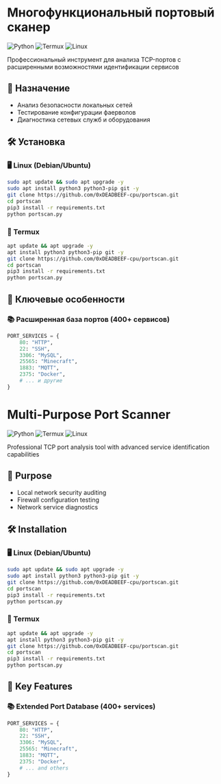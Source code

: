 # Многофункциональный портовый сканер
![Python](https://img.shields.io/badge/Python-3.6%2B-blue) 
![Termux](https://img.shields.io/badge/Termux-Supported-brightgreen)
![Linux](https://img.shields.io/badge/Linux-Compatible-orange)


Профессиональный инструмент для анализа TCP-портов с расширенными возможностями идентификации сервисов

## 📌 Назначение
- Анализ безопасности локальных сетей
- Тестирование конфигурации фаерволов
- Диагностика сетевых служб и оборудования
  
## 🛠️ Установка

### 🖥️ Linux (Debian/Ubuntu)
```bash
sudo apt update && sudo apt upgrade -y
sudo apt install python3 python3-pip git -y
git clone https://github.com/0xDEADBEEF-cpu/portscan.git
cd portscan
pip3 install -r requirements.txt
python portscan.py
```
### 📱 Termux
```bash
apt update && apt upgrade -y
apt install python3 python3-pip git -y
git clone https://github.com/0xDEADBEEF-cpu/portscan.git
cd portscan
pip3 install -r requirements.txt
python portscan.py
```
## 🚀 Ключевые особенности

### 📚 Расширенная база портов (400+ сервисов)
```python
PORT_SERVICES = {
    80: "HTTP",
    22: "SSH",
    3306: "MySQL",
    25565: "Minecraft",
    1883: "MQTT",
    2375: "Docker",
    # ... и другие
}
```
# Multi-Purpose Port Scanner
![Python](https://img.shields.io/badge/Python-3.6%2B-blue) 
![Termux](https://img.shields.io/badge/Termux-Supported-brightgreen)
![Linux](https://img.shields.io/badge/Linux-Compatible-orange)


Professional TCP port analysis tool with advanced service identification capabilities

## 📌 Purpose
- Local network security auditing
- Firewall configuration testing
- Network service diagnostics

## 🛠️ Installation

### 🖥️ Linux (Debian/Ubuntu)
```bash
sudo apt update && sudo apt upgrade -y
sudo apt install python3 python3-pip git -y
git clone https://github.com/0xDEADBEEF-cpu/portscan.git
cd portscan
pip3 install -r requirements.txt
python portscan.py
```
### 📱 Termux
```bash
apt update && apt upgrade -y
apt install python3 python3-pip git -y
git clone https://github.com/0xDEADBEEF-cpu/portscan.git
cd portscan
pip3 install -r requirements.txt
python portscan.py
```

## 🚀 Key Features

### 📚 Extended Port Database (400+ services)
```python
PORT_SERVICES = {
    80: "HTTP",
    22: "SSH",
    3306: "MySQL",
    25565: "Minecraft",
    1883: "MQTT",
    2375: "Docker",
    # ... and others
}
```
